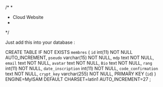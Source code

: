 /*
 *
 *  Cloud Website
 *
 */

 Just add this into your database :

 CREATE TABLE IF NOT EXISTS `membres` (
  `id` int(11) NOT NULL AUTO_INCREMENT,
  `pseudo` varchar(15) NOT NULL,
  `mdp` text NOT NULL,
  `email` text NOT NULL,
  `avatar` text NOT NULL,
  `Bio` text NOT NULL,
  `rang` int(11) NOT NULL,
  `date_inscription` int(11) NOT NULL,
  `code_confirmation` text NOT NULL,
  `crypt_key` varchar(255) NOT NULL,
  PRIMARY KEY (`id`)
) ENGINE=MyISAM  DEFAULT CHARSET=latin1 AUTO_INCREMENT=27 ;
